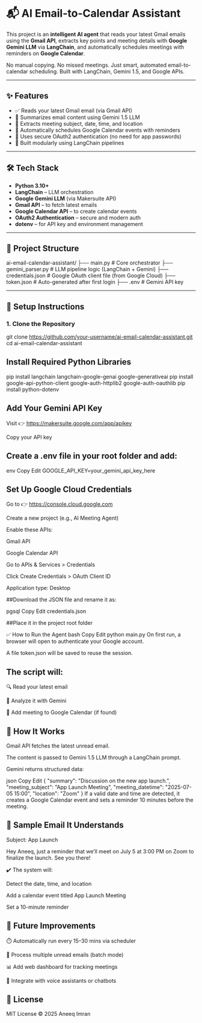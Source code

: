 # 📬 AI Email-to-Calendar Assistant

This project is an **intelligent AI agent** that reads your latest Gmail emails using the **Gmail API**, extracts key points and meeting details with **Google Gemini LLM** via **LangChain**, and automatically schedules meetings with reminders on **Google Calendar**.

No manual copying. No missed meetings. Just smart, automated email-to-calendar scheduling. Built with LangChain, Gemini 1.5, and Google APIs.

---

## ✨ Features

- ✅ Reads your latest Gmail email (via Gmail API)
- 🧠 Summarizes email content using Gemini 1.5 LLM
- 📅 Extracts meeting subject, date, time, and location
- 🔔 Automatically schedules Google Calendar events with reminders
- 🔐 Uses secure OAuth2 authentication (no need for app passwords)
- 🧰 Built modularly using LangChain pipelines

---

## 🛠️ Tech Stack

- **Python 3.10+**
- **LangChain** – LLM orchestration
- **Google Gemini LLM** (via Makersuite API)
- **Gmail API** – to fetch latest emails
- **Google Calendar API** – to create calendar events
- **OAuth2 Authentication** – secure and modern auth
- **dotenv** – for API key and environment management

---

## 📂 Project Structure

ai-email-calendar-assistant/
├── main.py # Core orchestrator
├── gemini_parser.py # LLM pipeline logic (LangChain + Gemini)
├── credentials.json # Google OAuth client file (from Google Cloud)
├── token.json # Auto-generated after first login
├── .env # Gemini API key


---

## 🚀 Setup Instructions

### 1. Clone the Repository


git clone https://github.com/your-username/ai-email-calendar-assistant.git
cd ai-email-calendar-assistant

## Install Required Python Libraries
pip install langchain langchain-google-genai google-generativeai
pip install google-api-python-client google-auth-httplib2 google-auth-oauthlib
pip install python-dotenv


## Add Your Gemini API Key
Visit 👉 https://makersuite.google.com/app/apikey

Copy your API key

## Create a .env file in your root folder and add:

env
Copy
Edit
GOOGLE_API_KEY=your_gemini_api_key_here


## Set Up Google Cloud Credentials
Go to 👉 https://console.cloud.google.com

Create a new project (e.g., AI Meeting Agent)

Enable these APIs:

Gmail API

Google Calendar API

Go to APIs & Services > Credentials

Click Create Credentials > OAuth Client ID

Application type: Desktop

##Download the JSON file and rename it as:

pgsql
Copy
Edit
credentials.json

##Place it in the project root folder


✅ How to Run the Agent
bash
Copy
Edit
python main.py
On first run, a browser will open to authenticate your Google account.

A file token.json will be saved to reuse the session.

## The script will:

🔍 Read your latest email

🧠 Analyze it with Gemini

📅 Add meeting to Google Calendar (if found)


## 🧠 How It Works
Gmail API fetches the latest unread email.

The content is passed to Gemini 1.5 LLM through a LangChain prompt.

Gemini returns structured data:

json
Copy
Edit
{
  "summary": "Discussion on the new app launch.",
  "meeting_subject": "App Launch Meeting",
  "meeting_datetime": "2025-07-05 15:00",
  "location": "Zoom"
}
If a valid date and time are detected, it creates a Google Calendar event and sets a reminder 10 minutes before the meeting.

## 📩 Sample Email It Understands
Subject: App Launch

Hey Aneeq, just a reminder that we’ll meet on July 5 at 3:00 PM on Zoom to finalize the launch. See you there!

✔️ The system will:

Detect the date, time, and location

Add a calendar event titled App Launch Meeting

Set a 10-minute reminder

## 📌 Future Improvements
⏱️ Automatically run every 15–30 mins via scheduler

📨 Process multiple unread emails (batch mode)

📊 Add web dashboard for tracking meetings

💬 Integrate with voice assistants or chatbots

## 📄 License
MIT License © 2025 Aneeq Imran
